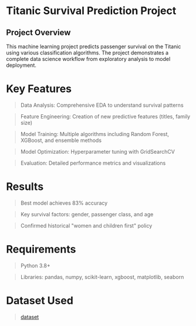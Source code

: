 # Titanic Survival Prediction Project
## Project Overview
This machine learning project predicts passenger survival on the Titanic using various classification algorithms. The project demonstrates a complete data science workflow from exploratory analysis to model deployment.
# Key Features
> Data Analysis: Comprehensive EDA to understand survival patterns

> Feature Engineering: Creation of new predictive features (titles, family size)

> Model Training: Multiple algorithms including Random Forest, XGBoost, and ensemble methods

> Model Optimization: Hyperparameter tuning with GridSearchCV

> Evaluation: Detailed performance metrics and visualizations

# Results
> Best model achieves 83% accuracy

> Key survival factors: gender, passenger class, and age

> Confirmed historical "women and children first" policy
# Requirements
> Python 3.8+

> Libraries: pandas, numpy, scikit-learn, xgboost, matplotlib, seaborn
# Dataset Used
> <a href="https://raw.githubusercontent.com/datasciencedojo/datasets/master/titanic.csv">dataset </a>
